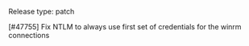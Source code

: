 Release type: patch

[#47755] Fix NTLM to always use first set of credentials for the winrm connections
